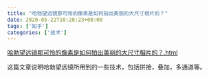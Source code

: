 ```yaml
---
title: "哈勃望远镜那可怜的像素是如何拍出美丽的大尺寸相片的？"
date: 2020-05-22T10:28:23+08:00
tags: ['知乎']
categories: ['技术']
---
```


[哈勃望远镜那可怜的像素是如何拍出美丽的大尺寸相片的？.html](/science/哈勃望远镜那可怜的像素是如何拍出美丽的大尺寸相片的？.html)


这篇文章说明哈勃望远镜所用到的一些技术，包括拼接，叠加，多通道等。